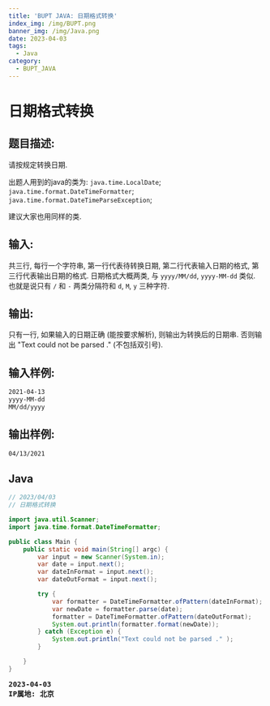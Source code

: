 ```yaml
---
title: 'BUPT JAVA: 日期格式转换'
index_img: /img/BUPT.png
banner_img: /img/Java.png
date: 2023-04-03
tags:
  - Java
category:
  - BUPT_JAVA
---
```


# 日期格式转换

## 题目描述: 
请按规定转换日期.

出题人用到的java的类为: 
`java.time.LocalDate`;
`java.time.format.DateTimeFormatter`;
`java.time.format.DateTimeParseException`;

建议大家也用同样的类.

## 输入:
共三行, 每行一个字符串, 第一行代表待转换日期, 第二行代表输入日期的格式, 第三行代表输出日期的格式.
日期格式大概两类, 与 `yyyy/MM/dd`, `yyyy-MM-dd` 类似. 也就是说只有 `/` 和 `-` 两类分隔符和 `d`, `M`, `y` 三种字符.


## 输出:
只有一行, 如果输入的日期正确 (能按要求解析), 则输出为转换后的日期串. 否则输出 "Text could not be parsed ." (不包括双引号).

## 输入样例:
```txt
2021-04-13
yyyy-MM-dd
MM/dd/yyyy
```

## 输出样例:
```txt
04/13/2021
```

## Java
```java
// 2023/04/03
// 日期格式转换

import java.util.Scanner;
import java.time.format.DateTimeFormatter;

public class Main {
    public static void main(String[] argc) {
        var input = new Scanner(System.in);
        var date = input.next();
        var dateInFormat = input.next();
        var dateOutFormat = input.next();

        try {
            var formatter = DateTimeFormatter.ofPattern(dateInFormat);
            var newDate = formatter.parse(date);
            formatter = DateTimeFormatter.ofPattern(dateOutFormat);
            System.out.println(formatter.format(newDate));
        } catch (Exception e) {
            System.out.println("Text could not be parsed ." );
        }

    }
}
```

<pre class="note note-info">
<strong>2023-04-03</strong> 
<strong>IP属地: 北京</strong>
</pre>